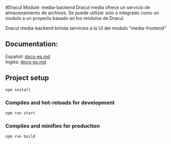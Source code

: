 #Dracul Module: media-backend
Dracul media ofrece un servicio de almacenamiento de archivos. Se puede utilizar solo o integrado como un modulo a un proyecto basado en los módulos de Dracul.

Dracul media-backend brinda servicios a la UI del modulo "media-frontend"

## Documentation:

Español: [docs-es.md](docs-es.md)  
Ingles: [docs-es.md](docs-en.md)  


## Project setup
```
npm install
```

### Compiles and hot-reloads for development
```
npm run start
```

### Compiles and minifies for production
```
npm run build
```
